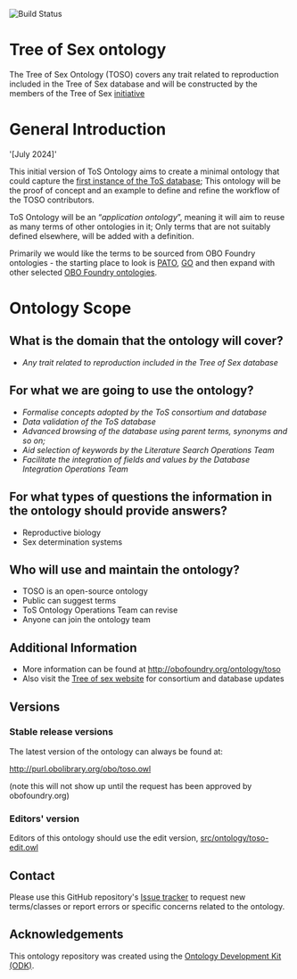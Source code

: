 
![Build Status](https://github.com/Tree-of-Sex/toso/actions/workflows/qc.yml/badge.svg)
# Tree of Sex ontology

The Tree of Sex Ontology (TOSO) covers any trait related to reproduction included in the Tree of Sex database and will be constructed by the members of the Tree of Sex [initiative](https://treeofsex.sanger.ac.uk/) 


# General Introduction
'[July 2024]'

This initial version of ToS Ontology aims to create a minimal ontology that could capture the [first instance of the ToS database](http://treeofsex.org/); This ontology will be the proof of concept and an example to define and refine the workflow of the TOSO contributors. 

ToS Ontology will be an “_application ontology_”, meaning it will aim to reuse as many terms of other ontologies in it; Only terms that are not suitably defined elsewhere, will be added with a definition. 

Primarily we would like the terms to be sourced from OBO Foundry ontologies - the starting place to look is [PATO](https://obofoundry.org/ontology/pato.html), [GO]() and then expand with other selected [OBO Foundry ontologies](https://obofoundry.org/).

# Ontology Scope
## What is the domain that the ontology will cover? 
- _Any trait related to reproduction included in the Tree of Sex database_

## For what  we are going to use the ontology? 
- _Formalise concepts adopted by the ToS consortium and database_
- _Data validation of the ToS database_
- _Advanced browsing of the database using parent terms, synonyms and so on;_
- _Aid selection of keywords by the Literature Search Operations Team_
- _Facilitate the integration of fields and values by the Database Integration Operations Team_

## For what types of questions the information in the ontology should provide answers?
- Reproductive biology
- Sex determination systems

## Who will use and maintain the ontology?
- TOSO is an open-source ontology
- Public can suggest terms 
- ToS Ontology Operations Team can revise
- Anyone can join the ontology team

## Additional Information
- More information can be found at http://obofoundry.org/ontology/toso
- Also visit the [Tree of sex website](https://treeofsex.sanger.ac.uk/) for consortium and database updates

## Versions

### Stable release versions

The latest version of the ontology can always be found at:

http://purl.obolibrary.org/obo/toso.owl

(note this will not show up until the request has been approved by obofoundry.org)

### Editors' version

Editors of this ontology should use the edit version, [src/ontology/toso-edit.owl](src/ontology/toso-edit.owl)

## Contact

Please use this GitHub repository's [Issue tracker](https://github.com/Tree-of-Sex/toso/issues) to request new terms/classes or report errors or specific concerns related to the ontology.

## Acknowledgements

This ontology repository was created using the [Ontology Development Kit (ODK)](https://github.com/INCATools/ontology-development-kit).
